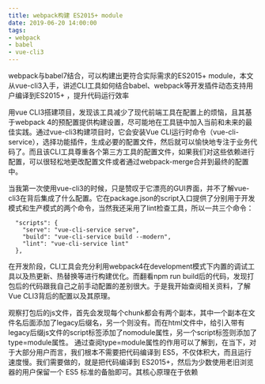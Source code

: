 ```yaml
---
title: webpack构建 ES2015+ module
date: 2019-06-20 14:00:00
tags: 
- webpack
- babel
- vue-cli3
---
```

webpack与babel7结合，可以构建出更符合实际需求的ES2015+ module，本文从vue-cli3入手，讲述CLI工具如何结合babel、webpack等开发插件动态支持用户编译到ES2015+ ，提升代码运行效率
<!-- more -->
用vue CLI3搭建项目，发现该工具减少了现代前端工具在配置上的烦恼，且其基于webpack 4的预配置提供构建设置，尽可能地在工具链中加入当前和未来的最佳实践。通过vue-cli3构建项目时，它会安装Vue CLI运行时命令（vue-cli-service），选择功能插件，生成必要的配置文件，然后就可以愉快地专注于业务代码了。而且该CLI工具尊重各个第三方工具的配置文件，如果我们对这些依赖进行配置，可以很轻松地更改配置文件或者通过webpack-merge合并到最终的配置中。

当我第一次使用vue-cli3的时候，只是赞叹于它漂亮的GUI界面，并不了解vue-cli3在背后集成了什么配置。它在package.json的script入口提供了分别用于开发模式和生产模式的两个命令，当然我还采用了lint检查工具，所以一共三个命令：
```
  "scripts": {
    "serve": "vue-cli-service serve",
    "build": "vue-cli-service build --modern",
    "lint": "vue-cli-service lint"
  },
```

在开发阶段，CLI工具会充分利用webpack4在development模式下内置的调试工具以及热更新、热替换等进行构建优化。而翻看npm run build后的代码，发现打包后的代码跟我自己之前手动配置的差别很大。于是我开始查阅相关资料，了解Vue CLI3背后的配置以及其原理。

观察打包后的js文件，首先会发现每个chunk都会有两个副本，其中一个副本在文件名后面添加了legacy后缀名，另一个则没有。而在html文件中，给引入带有legacy后缀js文件的script标签添加了nomodule属性，另一个script标签则添加了type=module属性。
通过查阅type=module属性的作用可以了解到，在当下，对于大部分用户而言，我们根本不需要把代码编译到 ES5，不仅体积大，而且运行速度慢。我们需要做的，就是把代码编译到 ES2015+，然后为少数使用老旧浏览器的用户保留一个 ES5 标准的备胎即可。其核心原理在于依赖 <script type="module">的支持来分辨浏览器对 ES2015+ 代码的支持，并且可以用<script nomodule>进行优雅降级。
支持 <script type="module"> 的浏览器，必然支持下面的特性：
* async/await
* Promise
* Class
* 箭头函数、Map/Set、fetch 等等...
  
而不支持 <script type="module"> 的老旧浏览器，会因为无法识别这个标签，而不去加载 ES2015+ 的代码。另外老旧的浏览器同样无法识别nomodule 属性，会自动忽略它，从而加载 ES5 标准的代码。

```
<script type="module" src="app.js"></script>

<script nomodule src="app-legacy.js"></script>   // legacy 是遗产的意思，在这里面是老旧的意思，理解成老旧的语法
```
想要支持module和nomodule的核心就是 Babel7的插件预设babel-preset-env。babel-preset-env将基于实际浏览器以及运行环境，自动确定babel插件以及polyfill，转义ES2015以及此版本以上的语法。而该preset的esmodules属性可以让我们直接编译到 ES2015+ 的语法。
改造一下webpack，构建两次，分别用不同的 babel 配置，就可以编译出两份文件。
CLI引入了@vue/babel-preset-app插件来提供babel-preset-env的功能，插件支持用户构建应用程序、UMD或原生web组件，其配置如下：
```
// @vue/babel-preset-app/index.js
// resolve targets
  let targets
  if (process.env.VUE_CLI_BABEL_TARGET_NODE) {
    // running tests in Node.js
    targets = { node: 'current' }
  } else if (process.env.VUE_CLI_BUILD_TARGET === 'wc' || process.env.VUE_CLI_BUILD_TARGET === 'wc-async') {
    // targeting browsers that at least support ES2015 classes
    // https://github.com/babel/babel/blob/master/packages/babel-preset-env/data/plugins.json#L52-L61
    targets = {
      browsers: [
        'Chrome >= 49',
        'Firefox >= 45',
        'Safari >= 10',
        'Edge >= 13',
        'iOS >= 10',
        'Electron >= 0.36'
      ]
    }
  } else if (process.env.VUE_CLI_MODERN_BUILD) {
    // targeting browsers that support <script type="module">
    targets = { esmodules: true }
  } else {
    targets = rawTargets
  }

  // included-by-default polyfills. These are common polyfills that 3rd party
  // dependencies may rely on (e.g. Vuex relies on Promise), but since with
  // useBuiltIns: 'usage' we won't be running Babel on these deps, they need to
  // be force-included.
  let polyfills
  const buildTarget = process.env.VUE_CLI_BUILD_TARGET || 'app'
  if (
    buildTarget === 'app' &&
    useBuiltIns === 'usage' &&
    !process.env.VUE_CLI_BABEL_TARGET_NODE &&
    !process.env.VUE_CLI_MODERN_BUILD
  ) {
    polyfills = getPolyfills(targets, userPolyfills || defaultPolyfills, {
      ignoreBrowserslistConfig,
      configPath
    })
    plugins.push([
      require('./polyfillsPlugin'),
      { polyfills, entryFiles, useAbsolutePath: !!absoluteRuntime }
    ])
  } else {
    polyfills = []
  }
```
翻看@vue/cli-service模块的源码， 我在里面找到CLI为了支持处理模板中的 module 和 nomodule 属性而引入的webpack插件：ModernModePlugin。该插件暴露了一个es6类，在该类的prototype属性上的apply方法定义如下：
```
  apply (compiler) {
    if (!this.isModernBuild) {
      this.applyLegacy(compiler)
    } else {
      this.applyModern(compiler)
    }
  }
```
isModernBuild属性表示当前构建是否生成ES2015+版本的代码。若是为false，则调用applyLegacy方法，并把编译器对象作为参数传递过去：
```
applyLegacy (compiler) {
  const ID = `vue-cli-legacy-bundle`
  compiler.hooks.compilation.tap(ID, compilation => {
    compilation.hooks.htmlWebpackPluginAlterAssetTags.tapAsync(ID, async (data, cb) => {
      // get stats, write to disk
      await fs.ensureDir(this.targetDir)
      const htmlName = path.basename(data.plugin.options.filename)
      // Watch out for output files in sub directories
      const htmlPath = path.dirname(data.plugin.options.filename)
      const tempFilename = path.join(this.targetDir, htmlPath, `legacy-assets-${htmlName}.json`)
      await fs.mkdirp(path.dirname(tempFilename))
      await fs.writeFile(tempFilename, JSON.stringify(data.body))
      cb()
    })
  })
}
```

若为false，则调用applyModern方法：
```
  // use <script type="module"> for modern assets
  data.body.forEach(tag => {
    if (tag.tagName === 'script' && tag.attributes) {
      tag.attributes.type = 'module'
    }
  })

  // use <link rel="modulepreload"> instead of <link rel="preload">
  // for modern assets
  data.head.forEach(tag => {
    if (tag.tagName === 'link' &&
        tag.attributes.rel === 'preload' &&
        tag.attributes.as === 'script') {
      tag.attributes.rel = 'modulepreload'
    }
  })

  // inject links for legacy assets as <script nomodule>
  const htmlName = path.basename(data.plugin.options.filename)
  // Watch out for output files in sub directories
  const htmlPath = path.dirname(data.plugin.options.filename)
  const tempFilename = path.join(this.targetDir, htmlPath, `legacy-assets-${htmlName}.json`)
  const legacyAssets = JSON.parse(await fs.readFile(tempFilename, 'utf-8'))
    .filter(a => a.tagName === 'script' && a.attributes)
  legacyAssets.forEach(a => { a.attributes.nomodule = '' })

  if (this.unsafeInline) {
    // inject inline Safari 10 nomodule fix
    data.body.push({
      tagName: 'script',
      closeTag: true,
      innerHTML: safariFix
    })
  } else {
    // inject the fix as an external script
    const safariFixPath = path.join(this.jsDirectory, 'safari-nomodule-fix.js')
    const fullSafariFixPath = path.join(compilation.options.output.publicPath, safariFixPath)
    compilation.assets[safariFixPath] = {
      source: function () {
        return new Buffer(safariFix)
      },
      size: function () {
        return Buffer.byteLength(safariFix)
      }
    }
    data.body.push({
      tagName: 'script',
      closeTag: true,
      attributes: {
        src: fullSafariFixPath
      }
    })
  }

  data.body.push(...legacyAssets)
  await fs.remove(tempFilename)
  cb()
  // 在 htmlWebpackPlugin 处理好模板的时候再处理下，把页面上 <script nomudule=""> 处理成 <script nomudule>
  compilation.hooks.htmlWebpackPluginAfterHtmlProcessing.tap(ID, data => {
    data.html = data.html.replace(/\snomodule="">/g, ' nomodule>')
  })
```

ios10.3版本有个bug，不支持 nomodule 属性，这样带来的后果就是 10.3 版本的 IOS 同时执行两份 JS 文件。有个hack写法可以解决这个问题：
```
// 这个会解决 10.3 版本同时加载 nomodule 脚本的 bug，但是仅限于外部脚本，对于内联的是没用的
// fix 的核心就是利用 document 的 beforeload 事件来阻止 nomodule 标签的脚本加载
(function() {
  var check = document.createElement('script');
  if (!('noModule' in check) && 'onbeforeload' in check) {
    var support = false;
    document.addEventListener('beforeload', function(e) {
      if (e.target === check) {
        support = true;
      } else if (!e.target.hasAttribute('nomodule') || !support) {
        return;
      }
      e.preventDefault();
    }, true);

    check.type = 'module';
    check.src = '.';
    document.head.appendChild(check);
    check.remove();
  }
}());
```

这段代码被ModernModePlugin引入并定义在常量safariFix中。
参考链接：
* [Webpack 构建策略 module 和 nomodule](https://github.com/shaodahong/dahong/issues/18)
* [React 16 加载性能优化指南](https://zhuanlan.zhihu.com/p/37148975)
